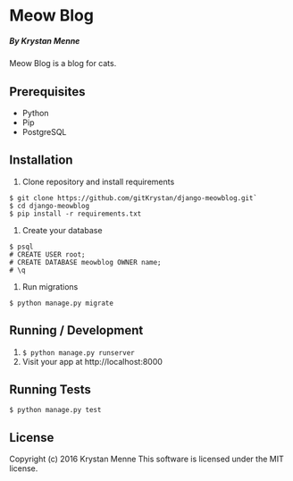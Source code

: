 # Meow Blog

##### By Krystan Menne

Meow Blog is a blog for cats.

## Prerequisites
* Python
* Pip
* PostgreSQL

## Installation
1. Clone repository and install requirements
```
$ git clone https://github.com/gitKrystan/django-meowblog.git`
$ cd django-meowblog
$ pip install -r requirements.txt
```
1. Create your database
```
$ psql
# CREATE USER root;
# CREATE DATABASE meowblog OWNER name;
# \q
```
1. Run migrations
```
$ python manage.py migrate
```

## Running / Development
1. `$ python manage.py runserver `
1. Visit your app at http://localhost:8000

## Running Tests
`$ python manage.py test`

## License
Copyright (c) 2016 Krystan Menne
This software is licensed under the MIT license.
